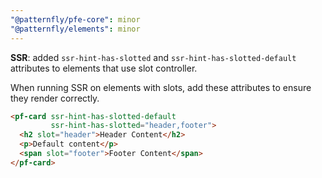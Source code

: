 ```yaml
---
"@patternfly/pfe-core": minor
"@patternfly/elements": minor
---
```

**SSR**: added `ssr-hint-has-slotted` and `ssr-hint-has-slotted-default` attributes to elements that use slot controller.

When running SSR on elements with slots, add these attributes to ensure they render correctly.

```html
<pf-card ssr-hint-has-slotted-default
         ssr-hint-has-slotted="header,footer">
  <h2 slot="header">Header Content</h2>
  <p>Default content</p>
  <span slot="footer">Footer Content</span>
</pf-card>
```

